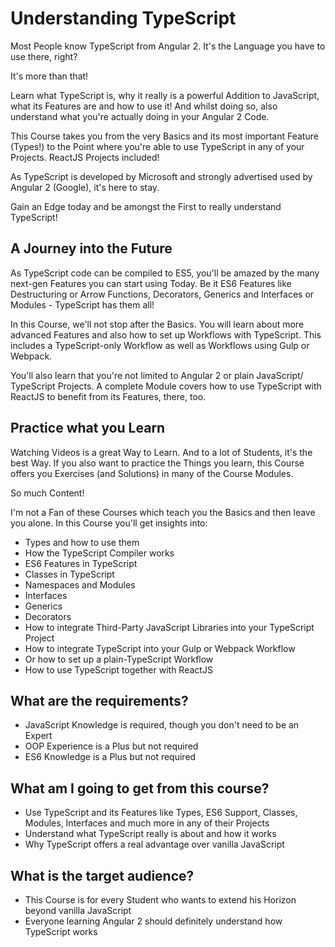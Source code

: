 # Understanding TypeScript

Most People know TypeScript from Angular 2. It's the Language you have to use there, right?

It's more than that! 

Learn what TypeScript is, why it really is a powerful Addition to JavaScript, what its Features are and how to use it! And whilst doing so, also understand what you're actually doing in your Angular 2 Code.

This Course takes you from the very Basics and its most important Feature (Types!) to the Point where you're able to use TypeScript in any of your Projects. ReactJS Projects included!

As TypeScript is developed by Microsoft and strongly advertised used by Angular 2 (Google), it's here to stay. 

Gain an Edge today and be amongst the First to really understand TypeScript!

## A Journey into the Future

As TypeScript code can be compiled to ES5, you'll be amazed by the many next-gen Features you can start using Today. Be it ES6 Features like Destructuring or Arrow Functions, Decorators, Generics and Interfaces or Modules - TypeScript has them all!

In this Course, we'll not stop after the Basics. You will learn about more advanced Features and also how to set up Workflows with TypeScript. This includes a TypeScript-only Workflow as well as Workflows using Gulp or Webpack.

You'll also learn that you're not limited to Angular 2 or plain JavaScript/ TypeScript Projects. A complete Module covers how to use TypeScript with ReactJS to benefit from its Features, there, too.

## Practice what you Learn

Watching Videos is a great Way to Learn. And to a lot of Students, it's the best Way. If you also want to practice the Things you learn, this Course offers you Exercises (and Solutions) in many of the Course Modules.

So much Content!

I'm not a Fan of these Courses which teach you the Basics and then leave you alone. In this Course you'll get insights into:

- Types and how to use them
- How the TypeScript Compiler works
- ES6 Features in TypeScript
- Classes in TypeScript
- Namespaces and Modules
- Interfaces
- Generics
- Decorators
- How to integrate Third-Party JavaScript Libraries into your TypeScript Project
- How to integrate TypeScript into your Gulp or Webpack Workflow
- Or how to set up a plain-TypeScript Workflow
- How to use TypeScript together with ReactJS

## What are the requirements?

- JavaScript Knowledge is required, though you don't need to be an Expert
- OOP Experience is a Plus but not required
- ES6 Knowledge is a Plus but not required

## What am I going to get from this course?

- Use TypeScript and its Features like Types, ES6 Support, Classes, Modules, Interfaces and much more in any of their Projects
- Understand what TypeScript really is about and how it works
- Why TypeScript offers a real advantage over vanilla JavaScript

## What is the target audience?

- This Course is for every Student who wants to extend his Horizon beyond vanilla JavaScript
- Everyone learning Angular 2 should definitely understand how TypeScript works


